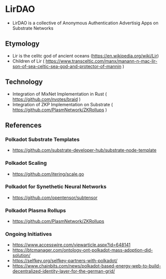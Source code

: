 # LirDAO
- LirDAO is a collective of Anonymous Authentication Advertisig Apps on Substrate Networks

## Etymology
- Lir is the celitc god of ancient oceans (https://en.wikipedia.org/wiki/Lir)
- Children of Lir ( https://www.transceltic.com/manx/manann-n-mac-lir-son-of-sea-celtic-sea-god-and-protector-of-mannin )

## Technology
- Integration of MixNet Implementation in Rust ( https://github.com/nvotes/braid )
- Integration of ZKP Implementation on Substrate ( https://github.com/PlasmNetwork/ZKRollups )

## References

### Polkadot Substrate Templates
- https://github.com/substrate-developer-hub/substrate-node-template

### Polkadot Scaling 
- https://github.com/itering/scale.go

### Polkadot for Synethetic Neural Networks
- https://github.com/opentensor/subtensor

### Polkadot Plasma Rollups
- https://github.com/PlasmNetwork/ZKRollups

### Ongoing Initiatives
- https://www.accesswire.com/viewarticle.aspx?id=648141
- https://btcmanager.com/ontology-ont-polkadot-mass-adoption-did-solution/
- https://selfkey.org/selfkey-partners-with-polkadot/
- https://www.chainbits.com/news/polkadot-based-energy-web-to-build-decentralized-identity-layer-for-the-german-grid/
